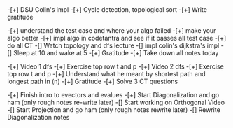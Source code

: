 ## 

-[+] DSU Colin's impl
-[+] Cycle detection, topological sort
-[+] Write gratitude


-[+] understand the test case and where your algo failed
-[+] make your algo better
-[+] impl algo in codetantra and see if it passes all test case
-[+] do all CT 
-[] Watch topology and dfs lecture
-[] impl colin's dijkstra's impl
-[] Sleep at 10 and wake at 5
-[+] Gratitude
-[+] Take down all notes today


-[+] Video 1 dfs
-[+] Exercise top row t and p
-[+] Video 2 dfs
-[+] Exercise top row t and p
-[+] Understand what he meant by shortest path and longest path in (n)
-[+] Gratitude
-[+] Solve 3 CT questions


-[+] Finish intro to evectors and evalues 
-[+] Start Diagonalization and go ham (only rough notes re-write later)
-[] Start working on Orthogonal Video
-[] Start Projection and go ham (only rough notes rewrite later)
-[] Rewrite Diagonalization notes
